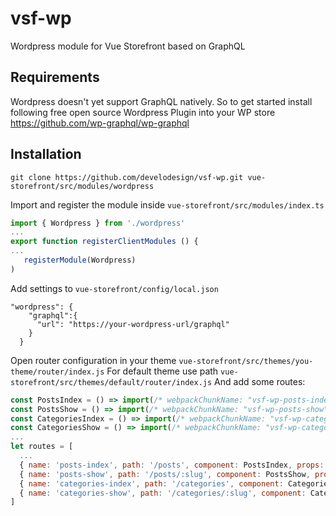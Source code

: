 # vsf-wp
Wordpress module for Vue Storefront based on GraphQL


## Requirements
Wordpress doesn't yet support GraphQL natively.
So to get started install following free open source Wordpress Plugin into your WP store https://github.com/wp-graphql/wp-graphql


## Installation

```shell
git clone https://github.com/develodesign/vsf-wp.git vue-storefront/src/modules/wordpress
```


Import and register the module inside `vue-storefront/src/modules/index.ts`

```ts
import { Wordpress } from './wordpress'
...
export function registerClientModules () {
...
   registerModule(Wordpress)
)
```

Add settings to `vue-storefront/config/local.json`

```shell
"wordpress": {
    "graphql":{
      "url": "https://your-wordpress-url/graphql"
    }
  }
```

Open router configuration in your theme `vue-storefront/src/themes/you-theme/router/index.js` For default theme use path `vue-storefront/src/themes/default/router/index.js` And add some routes:

```js
const PostsIndex = () => import(/* webpackChunkName: "vsf-wp-posts-index" */ 'src/modules/wordpress/pages/posts/Index')
const PostsShow = () => import(/* webpackChunkName: "vsf-wp-posts-show" */ 'src/modules/wordpress/pages/posts/Show')
const CategoriesIndex = () => import(/* webpackChunkName: "vsf-wp-categories-index" */ 'src/modules/wordpress/pages/categories/Index')
const CategoriesShow = () => import(/* webpackChunkName: "vsf-wp-categories-show" */ 'src/modules/wordpress/pages/categories/Show')
...
let routes = [
  ...
  { name: 'posts-index', path: '/posts', component: PostsIndex, props: {page: 'posts', title: 'Posts'} },
  { name: 'posts-show', path: '/posts/:slug', component: PostsShow, props: {page: 'post', title: 'View Post'} },
  { name: 'categories-index', path: '/categories', component: CategoriesIndex, props: {page: 'categories', title: 'View Categories'} },
  { name: 'categories-show', path: '/categories/:slug', component: CategoriesShow, props: {page: 'category', title: 'View Category'} }
]
```
